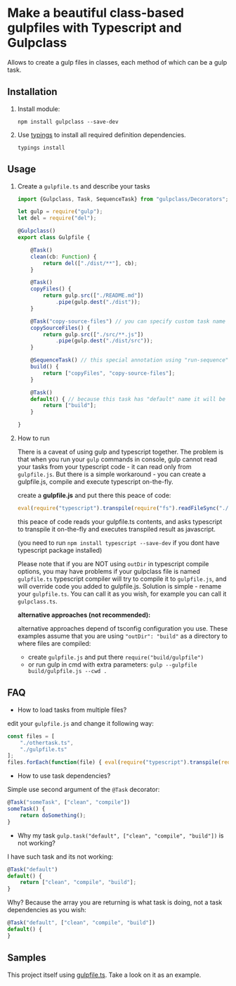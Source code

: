 # Make a beautiful class-based gulpfiles with Typescript and Gulpclass

Allows to create a gulp files in classes, each method of which can be a gulp task.

## Installation

1. Install module:

    `npm install gulpclass --save-dev`

2. Use [typings](https://github.com/typings/typings) to install all required definition dependencies.

    `typings install`

## Usage

1. Create a `gulpfile.ts` and describe your tasks
    
    ```typescript
    import {Gulpclass, Task, SequenceTask} from "gulpclass/Decorators";

    let gulp = require("gulp");
    let del = require("del");

    @Gulpclass()
    export class Gulpfile {
    
        @Task()
        clean(cb: Function) {
            return del(["./dist/**"], cb);
        }
    
        @Task()
        copyFiles() {
            return gulp.src(["./README.md"])
                .pipe(gulp.dest("./dist"));
        }
    
        @Task("copy-source-files") // you can specify custom task name if you need
        copySourceFiles() {
            return gulp.src(["./src/**.js"])
                .pipe(gulp.dest("./dist/src"));
        }
    
        @SequenceTask() // this special annotation using "run-sequence" module to run returned tasks in sequence
        build() {
            return ["copyFiles", "copy-source-files"];
        }
    
        @Task()
        default() { // because this task has "default" name it will be run as default gulp task
            return ["build"];
        }
    
    }
    ```
    
2. How to run

    There is a caveat of using gulp and typescript together. The problem is that when you run your `gulp` commands 
    in console, gulp cannot read your tasks from your typescript code - it can read only from `gulpfile.js`. 
    But there is a simple workaround - you can create a gulpfile.js, compile and execute typescript on-the-fly.
    
    create a **gulpfile.js** and put there this peace of code:
    ```javascript
    eval(require("typescript").transpile(require("fs").readFileSync("./gulpfile.ts").toString()));
    ```
    this peace of code reads your gulpfile.ts contents, and asks typescript to transpile it on-the-fly and executes transpiled result as javascript.
    
    (you need to run `npm install typescript --save-dev` if you dont have typescript package installed)
    
    Please note that if you are NOT using `outDir` in typescript compile options, you may have problems if your 
    gulpclass file is named `gulpfile.ts` typescript compiler will try to compile it to `gulpfile.js`, and will override
    code you added to gulpfile.js. Solution is simple - rename your `gulpfile.ts`. You can call it as you wish, 
    for example you can call it `gulpclass.ts`.
    
    **alternative approaches (not recommended):**

    alternative approaches depend of tsconfig configuration you use. These examples assume that you are using 
    `"outDir": "build"` as a directory to where files are compiled:

    * create `gulpfile.js` and put there ```require("build/gulpfile")```
    * or run gulp in cmd with extra parameters: `gulp --gulpfile build/gulpfile.js --cwd .`

## FAQ

* How to load tasks from multiple files?

edit your `gulpfile.js` and change it following way:

```javascript
const files = [
    "./othertask.ts",
    "./gulpfile.ts"
];
files.forEach(function(file) { eval(require("typescript").transpile(require("fs").readFileSync(file).toString())) });
```

* How to use task dependencies?

Simple use second argument of the `@Task` decorator:

```typescript
@Task("someTask", ["clean", "compile"])
someTask() {
    return doSomething();
}
```

* Why my task `gulp.task("default", ["clean", "compile", "build"])` is not working?

I have such task and its not working:

```typescript
@Task("default")
default() {
    return ["clean", "compile", "build"];
}
```

Why? Because the array you are returning is what task is doing, not a task
dependencies as you wish:

```typescript
@Task("default", ["clean", "compile", "build"])
default() {
}
```


## Samples

This project itself using [gulpfile.ts](https://github.com/pleerock/gulpclass/blob/master/gulpfile.ts).
Take a look on it as an example.